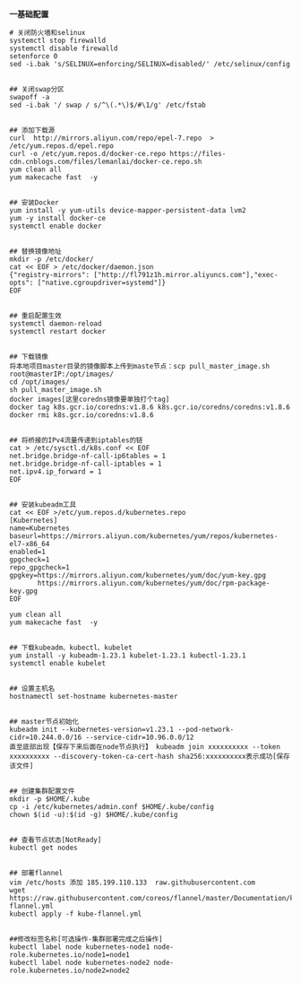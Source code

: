 **一基础配置**
 
    # 关闭防火墙和selinux 
    systemctl stop firewalld
    systemctl disable firewalld
    setenforce 0
    sed -i.bak 's/SELINUX=enforcing/SELINUX=disabled/' /etc/selinux/config


    ## 关闭swap分区
    swapoff -a
    sed -i.bak '/ swap / s/^\(.*\)$/#\1/g' /etc/fstab


    ## 添加下载源
    curl  http://mirrors.aliyun.com/repo/epel-7.repo  > /etc/yum.repos.d/epel.repo
    curl -o /etc/yum.repos.d/docker-ce.repo https://files-cdn.cnblogs.com/files/lemanlai/docker-ce.repo.sh
    yum clean all
    yum makecache fast  -y


    ## 安装Docker
    yum install -y yum-utils device-mapper-persistent-data lvm2
    yum -y install docker-ce
    systemctl enable docker


    ## 替换镜像地址
    mkdir -p /etc/docker/
    cat << EOF > /etc/docker/daemon.json
    {"registry-mirrors": ["http://fl791z1h.mirror.aliyuncs.com"],"exec-opts": ["native.cgroupdriver=systemd"]}
    EOF


    ## 重启配置生效
    systemctl daemon-reload
    systemctl restart docker


    ## 下载镜像
    将本地项目master目录的镜像脚本上传到maste节点：scp pull_master_image.sh root@masterIP:/opt/images/
    cd /opt/images/
    sh pull_master_image.sh
    docker images[这里coredns镜像要单独打个tag]
    docker tag k8s.gcr.io/coredns:v1.8.6 k8s.gcr.io/coredns/coredns:v1.8.6
    docker rmi k8s.gcr.io/coredns:v1.8.6


    ## 将桥接的IPv4流量传递到iptables的链
    cat > /etc/sysctl.d/k8s.conf << EOF
    net.bridge.bridge-nf-call-ip6tables = 1
    net.bridge.bridge-nf-call-iptables = 1
    net.ipv4.ip_forward = 1
    EOF


    ## 安装kubeadm工具
    cat << EOF >/etc/yum.repos.d/kubernetes.repo
    [Kubernetes]
    name=Kubernetes
    baseurl=https://mirrors.aliyun.com/kubernetes/yum/repos/kubernetes-el7-x86_64
    enabled=1
    gpgcheck=1
    repo_gpgcheck=1
    gpgkey=https://mirrors.aliyun.com/kubernetes/yum/doc/yum-key.gpg
           https://mirrors.aliyun.com/kubernetes/yum/doc/rpm-package-key.gpg 
    EOF

    yum clean all
    yum makecache fast  -y


    ## 下载kubeadm、kubectl、kubelet
    yum install -y kubeadm-1.23.1 kubelet-1.23.1 kubectl-1.23.1
    systemctl enable kubelet


    ## 设置主机名
    hostnamectl set-hostname kubernetes-master


    ## master节点初始化
    kubeadm init --kubernetes-version=v1.23.1 --pod-network-cidr=10.244.0.0/16 --service-cidr=10.96.0.0/12
    直至底部出现【保存下来后面在node节点执行】 kubeadm join xxxxxxxxxx --token xxxxxxxxxx --discovery-token-ca-cert-hash sha256:xxxxxxxxxx表示成功[保存该文件]


    ## 创建集群配置文件
    mkdir -p $HOME/.kube
    cp -i /etc/kubernetes/admin.conf $HOME/.kube/config
    chown $(id -u):$(id -g) $HOME/.kube/config


    ## 查看节点状态[NotReady]
    kubectl get nodes
    

    ## 部署flannel
    vim /etc/hosts 添加 185.199.110.133  raw.githubusercontent.com
    wget https://raw.githubusercontent.com/coreos/flannel/master/Documentation/kube-flannel.yml
    kubectl apply -f kube-flannel.yml
    
    
    ##修改标签名称[可选操作-集群部署完成之后操作]
    kubectl label node kubernetes-node1 node-role.kubernetes.io/node1=node1
    kubectl label node kubernetes-node2 node-role.kubernetes.io/node2=node2
    
